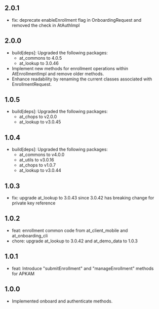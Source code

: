 ## 2.0.1
- fix: deprecate enableEnrollment flag in OnboardingRequest and removed the check in AtAuthImpl
## 2.0.0
- build[deps]: Upgraded the following packages:
  - at_commons to 4.0.5
  - at_lookup to 3.0.46
- Implement new methods for enrollment operations within AtEnrollmentImpl and remove older methods.
- Enhance readability by renaming the current classes associated with EnrollmentRequest.

## 1.0.5
- build[deps]: Upgraded the following packages:
  - at_chops to v2.0.0
  - at_lookup to v3.0.45
## 1.0.4
- build[deps]: Upgraded the following packages:
    - at_commons to v4.0.0
    - at_utils to v3.0.16
    - at_chops to v1.0.7
    - at_lookup to v3.0.44
## 1.0.3
- fix: upgrade at_lookup to 3.0.43 since 3.0.42 has breaking change for private key reference
## 1.0.2
- feat: enrollment common code from at_client_mobile and at_onboarding_cli
- chore: upgrade at_lookup to 3.0.42 and at_demo_data to 1.0.3
## 1.0.1
- feat: Introduce "submitEnrollment" and "manageEnrollment" methods for APKAM
## 1.0.0
- Implemented onboard and authenticate methods.
